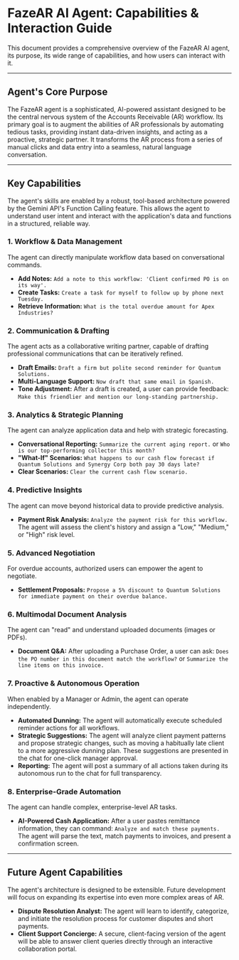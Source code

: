 
# FazeAR AI Agent: Capabilities & Interaction Guide

This document provides a comprehensive overview of the FazeAR AI agent, its purpose, its wide range of capabilities, and how users can interact with it.

---

## Agent's Core Purpose

The FazeAR agent is a sophisticated, AI-powered assistant designed to be the central nervous system of the Accounts Receivable (AR) workflow. Its primary goal is to augment the abilities of AR professionals by automating tedious tasks, providing instant data-driven insights, and acting as a proactive, strategic partner. It transforms the AR process from a series of manual clicks and data entry into a seamless, natural language conversation.

---

## Key Capabilities

The agent's skills are enabled by a robust, tool-based architecture powered by the Gemini API's Function Calling feature. This allows the agent to understand user intent and interact with the application's data and functions in a structured, reliable way.

### 1. Workflow & Data Management

The agent can directly manipulate workflow data based on conversational commands.

*   **Add Notes:** `Add a note to this workflow: 'Client confirmed PO is on its way'.`
*   **Create Tasks:** `Create a task for myself to follow up by phone next Tuesday.`
*   **Retrieve Information:** `What is the total overdue amount for Apex Industries?`

### 2. Communication & Drafting

The agent acts as a collaborative writing partner, capable of drafting professional communications that can be iteratively refined.

*   **Draft Emails:** `Draft a firm but polite second reminder for Quantum Solutions.`
*   **Multi-Language Support:** `Now draft that same email in Spanish.`
*   **Tone Adjustment:** After a draft is created, a user can provide feedback: `Make this friendlier and mention our long-standing partnership.`

### 3. Analytics & Strategic Planning

The agent can analyze application data and help with strategic forecasting.

*   **Conversational Reporting:** `Summarize the current aging report.` or `Who is our top-performing collector this month?`
*   **"What-If" Scenarios:** `What happens to our cash flow forecast if Quantum Solutions and Synergy Corp both pay 30 days late?`
*   **Clear Scenarios:** `Clear the current cash flow scenario.`

### 4. Predictive Insights

The agent can move beyond historical data to provide predictive analysis.

*   **Payment Risk Analysis:** `Analyze the payment risk for this workflow.` The agent will assess the client's history and assign a "Low," "Medium," or "High" risk level.

### 5. Advanced Negotiation

For overdue accounts, authorized users can empower the agent to negotiate.

*   **Settlement Proposals:** `Propose a 5% discount to Quantum Solutions for immediate payment on their overdue balance.`

### 6. Multimodal Document Analysis

The agent can "read" and understand uploaded documents (images or PDFs).

*   **Document Q&A:** After uploading a Purchase Order, a user can ask: `Does the PO number in this document match the workflow?` or `Summarize the line items on this invoice.`

### 7. Proactive & Autonomous Operation

When enabled by a Manager or Admin, the agent can operate independently.

*   **Automated Dunning:** The agent will automatically execute scheduled reminder actions for all workflows.
*   **Strategic Suggestions:** The agent will analyze client payment patterns and propose strategic changes, such as moving a habitually late client to a more aggressive dunning plan. These suggestions are presented in the chat for one-click manager approval.
*   **Reporting:** The agent will post a summary of all actions taken during its autonomous run to the chat for full transparency.

### 8. Enterprise-Grade Automation

The agent can handle complex, enterprise-level AR tasks.

*   **AI-Powered Cash Application:** After a user pastes remittance information, they can command: `Analyze and match these payments.` The agent will parse the text, match payments to invoices, and present a confirmation screen.

---

## Future Agent Capabilities

The agent's architecture is designed to be extensible. Future development will focus on expanding its expertise into even more complex areas of AR.

*   **Dispute Resolution Analyst:** The agent will learn to identify, categorize, and initiate the resolution process for customer disputes and short payments.
*   **Client Support Concierge:** A secure, client-facing version of the agent will be able to answer client queries directly through an interactive collaboration portal.

